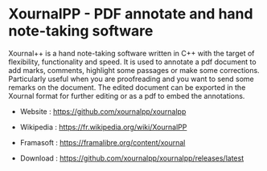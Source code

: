 # XournalPP - PDF annotate and hand note-taking software

Xournal++ is a hand note-taking software written in C++ with the target
of flexibility, functionality and speed. It is used to annotate a pdf
document to add marks, comments, highlight some passages or make some
corrections. Particularly useful when you are proofreading and you want
to send some remarks on the document. The edited document can be
exported in the Xournal format for further editing or as a pdf to embed
the annotations.

* Website : https://github.com/xournalpp/xournalpp
* Wikipedia : https://fr.wikipedia.org/wiki/XournalPP
* Framasoft : https://framalibre.org/content/xournal

* Download : https://github.com/xournalpp/xournalpp/releases/latest
